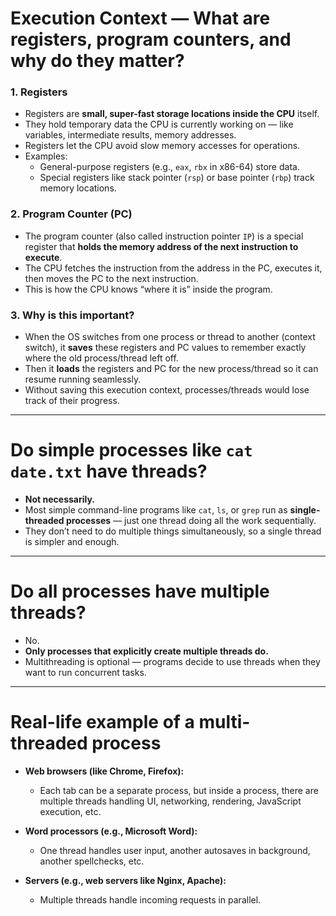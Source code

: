 # Execution Context — What are registers, program counters, and why do they matter?

### 1. **Registers**

- Registers are **small, super-fast storage locations inside the CPU** itself.
- They hold temporary data the CPU is currently working on — like variables, intermediate results, memory addresses.
- Registers let the CPU avoid slow memory accesses for operations.
- Examples:
    - General-purpose registers (e.g., `eax`, `rbx` in x86-64) store data.
    - Special registers like stack pointer (`rsp`) or base pointer (`rbp`) track memory locations.

### 2. **Program Counter (PC)**

- The program counter (also called instruction pointer `IP`) is a special register that **holds the memory address of the next instruction to execute**.
- The CPU fetches the instruction from the address in the PC, executes it, then moves the PC to the next instruction.
- This is how the CPU knows “where it is” inside the program.

### 3. **Why is this important?**

- When the OS switches from one process or thread to another (context switch), it **saves** these registers and PC values to remember exactly where the old process/thread left off.
- Then it **loads** the registers and PC for the new process/thread so it can resume running seamlessly.
- Without saving this execution context, processes/threads would lose track of their progress.
- ---
# Do simple processes like `cat date.txt` have threads?

- **Not necessarily.**
- Most simple command-line programs like `cat`, `ls`, or `grep` run as **single-threaded processes** — just one thread doing all the work sequentially.
- They don’t need to do multiple things simultaneously, so a single thread is simpler and enough.

---

# Do all processes have multiple threads?

- No.
- **Only processes that explicitly create multiple threads do.**
- Multithreading is optional — programs decide to use threads when they want to run concurrent tasks.

---
# Real-life example of a multi-threaded process

- **Web browsers (like Chrome, Firefox):**
    
    - Each tab can be a separate process, but inside a process, there are multiple threads handling UI, networking, rendering, JavaScript execution, etc.
        
- **Word processors (e.g., Microsoft Word):**
    
    - One thread handles user input, another autosaves in background, another spellchecks, etc.
        
- **Servers (e.g., web servers like Nginx, Apache):**
    
    - Multiple threads handle incoming requests in parallel.